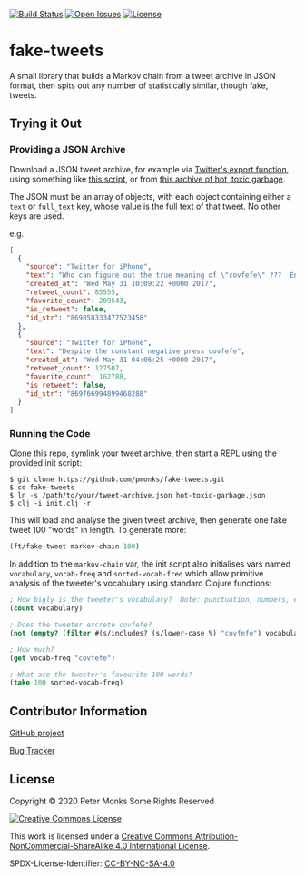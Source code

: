 [![Build Status](https://github.com/pmonks/fake-tweets/workflows/build/badge.svg)](https://github.com/pmonks/fake-tweets/actions?query=workflow%3Abuild)
[![Open Issues](https://img.shields.io/github/issues/pmonks/fake-tweets.svg)](https://github.com/pmonks/fake-tweets/issues)
[![License](https://img.shields.io/github/license/pmonks/fake-tweets.svg)](https://github.com/pmonks/fake-tweets/blob/master/LICENSE)

# fake-tweets

A small library that builds a Markov chain from a tweet archive in JSON format, then spits out any number of statistically similar, though fake, tweets.

## Trying it Out

### Providing a JSON Archive

Download a JSON tweet archive, for example via [Twitter's export function](https://help.twitter.com/en/managing-your-account/how-to-download-your-twitter-archive), using something like [this script](https://gist.github.com/manuchandel/bc8a6ca4b1527b7594945e5091013905), or from [this archive of hot, toxic garbage](http://www.trumptwitterarchive.com/archive).

The JSON must be an array of objects, with each object containing either a `text` or `full_text` key, whose value is the full text of that tweet.  No other keys are used.

e.g.

```JSON
[
  {
    "source": "Twitter for iPhone",
    "text": "Who can figure out the true meaning of \"covfefe\" ???  Enjoy!",
    "created_at": "Wed May 31 10:09:22 +0000 2017",
    "retweet_count": 85555,
    "favorite_count": 209543,
    "is_retweet": false,
    "id_str": "869858333477523458"
  },
  {
    "source": "Twitter for iPhone",
    "text": "Despite the constant negative press covfefe",
    "created_at": "Wed May 31 04:06:25 +0000 2017",
    "retweet_count": 127507,
    "favorite_count": 162788,
    "is_retweet": false,
    "id_str": "869766994899468288"
  }
]
```

### Running the Code

Clone this repo, symlink your tweet archive, then start a REPL using the provided init script:

```shell
$ git clone https://github.com/pmonks/fake-tweets.git
$ cd fake-tweets
$ ln -s /path/to/your/tweet-archive.json hot-toxic-garbage.json
$ clj -i init.clj -r
```

This will load and analyse the given tweet archive, then generate one fake tweet 100 "words" in length.  To generate more:

```clojure
(ft/fake-tweet markov-chain 100)
```

In addition to the `markov-chain` var, the init script also initialises vars named `vocabulary`, `vocab-freq` and
`sorted-vocab-freq` which allow primitive analysis of the tweeter's vocabulary using standard Clojure functions:

```clojure
; How bigly is the tweeter's vocabulary?  Note: punctuation, numbers, emojis, hashtags, @mentions etc. are all included in the count
(count vocabulary)

; Does the tweeter excrete covfefe?
(not (empty? (filter #(s/includes? (s/lower-case %) "covfefe") vocabulary)))   ; Not idiomatic Clojure, but I don't agree with the rationale...

; How much?
(get vocab-freq "covfefe")

; What are the tweeter's favourite 100 words?
(take 100 sorted-vocab-freq)
```

## Contributor Information

[GitHub project](https://github.com/pmonks/fake-tweets)

[Bug Tracker](https://github.com/pmonks/fake-tweets/issues)

## License

Copyright © 2020 Peter Monks Some Rights Reserved

[![Creative Commons License](https://i.creativecommons.org/l/by-nc-sa/4.0/88x31.png)](http://creativecommons.org/licenses/by-nc-sa/4.0/)

This work is licensed under a [Creative Commons Attribution-NonCommercial-ShareAlike 4.0 International License](http://creativecommons.org/licenses/by-nc-sa/4.0/).

SPDX-License-Identifier: [CC-BY-NC-SA-4.0](https://spdx.org/licenses/CC-BY-NC-SA-4.0.html)
